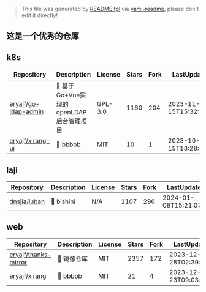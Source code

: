 > This file was generated by [README.tpl](README.tpl) via [yaml-readme](https://github.com/LinuxSuRen/yaml-readme), please don't edit it directly!

## 这是一个优秀的仓库

## k8s

| Repository | Description | License | Stars | Fork | LastUpdate| Create |
|---|---|---|---|---|---|---|
| [eryajf/go-ldap-admin](https://github.com/eryajf/go-ldap-admin)|🌉 基于Go&#43;Vue实现的openLDAP后台管理项目|GPL-3.0| 1160 |204 |2023-11-15T15:32:57Z |2022-05-18T09:49:55Z |
| [eryajf/xirang-ui](https://github.com/eryajf/xirang-ui)|🌉 bbbbb|MIT| 10 |1 |2023-10-15T13:28:29Z |2022-08-26T02:20:22Z |


## laji

| Repository | Description | License | Stars | Fork | LastUpdate| Create |
|---|---|---|---|---|---|---|
| [dnsjia/luban](https://github.com/dnsjia/luban)|🌉 bishini|N/A| 1107 |296 |2024-01-08T15:21:07Z |2021-07-16T02:29:33Z |


## web

| Repository | Description | License | Stars | Fork | LastUpdate| Create |
|---|---|---|---|---|---|---|
| [eryajf/thanks-mirror](https://github.com/eryajf/thanks-mirror)|🌉 镜像仓库|MIT| 2357 |172 |2023-12-28T02:39:39Z |2022-05-07T15:08:23Z |
| [eryajf/xirang](https://github.com/eryajf/xirang)|🌉 bbbbb|MIT| 21 |4 |2023-12-23T09:03:39Z |2021-12-16T14:01:01Z |
